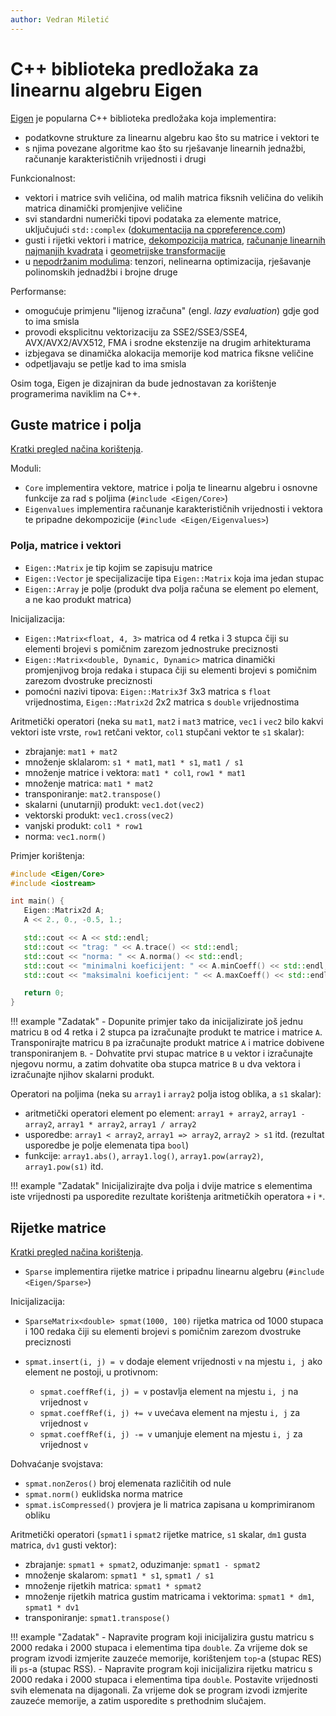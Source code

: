 ```yaml
---
author: Vedran Miletić
---
```


# C++ biblioteka predložaka za linearnu algebru Eigen

[Eigen](https://eigen.tuxfamily.org/) je popularna C++ biblioteka predložaka koja implementira:

- podatkovne strukture za linearnu algebru kao što su matrice i vektori te
- s njima povezane algoritme kao što su rješavanje linearnih jednažbi, računanje karakterističnih vrijednosti i drugi

Funkcionalnost:

- vektori i matrice svih veličina, od malih matrica fiksnih veličina do velikih matrica dinamički promjenjive veličine
- svi standardni numerički tipovi podataka za elemente matrice, uključujući `std::complex` ([dokumentacija na cppreference.com](https://en.cppreference.com/w/cpp/numeric/complex))
- gusti i rijetki vektori i matrice, [dekompozicija matrica](https://eigen.tuxfamily.org/dox/group__TopicLinearAlgebraDecompositions.html), [računanje linearnih najmanjih kvadrata](https://eigen.tuxfamily.org/dox/group__LeastSquares.html) i [geometrijske transformacije](https://eigen.tuxfamily.org/dox/group__TutorialGeometry.html)
- u [nepodržanim modulima](https://eigen.tuxfamily.org/dox/unsupported/): tenzori, nelinearna optimizacija, rješavanje polinomskih jednadžbi i brojne druge

Performanse:

- omogućuje primjenu "lijenog izračuna" (engl. *lazy evaluation*) gdje god to ima smisla
- provodi eksplicitnu vektorizaciju za SSE2/SSE3/SSE4, AVX/AVX2/AVX512, FMA i srodne ekstenzije na drugim arhitekturama
- izbjegava se dinamička alokacija memorije kod matrica fiksne veličine
- odpetljavaju se petlje kad to ima smisla

Osim toga, Eigen je dizajniran da bude jednostavan za korištenje programerima naviklim na C++.

## Guste matrice i polja

[Kratki pregled načina korištenja](https://eigen.tuxfamily.org/dox/group__QuickRefPage.html).

Moduli:

- `Core` implementira vektore, matrice i polja te linearnu algebru i osnovne funkcije za rad s poljima (`#include <Eigen/Core>`)
- `Eigenvalues` implementira računanje karakterističnih vrijednosti i vektora te pripadne dekompozicije (`#include <Eigen/Eigenvalues>`)

### Polja, matrice i vektori

- `Eigen::Matrix` je tip kojim se zapisuju matrice
- `Eigen::Vector` je specijalizacije tipa `Eigen::Matrix` koja ima jedan stupac
- `Eigen::Array` je polje (produkt dva polja računa se element po element, a ne kao produkt matrica)

Inicijalizacija:

- `Eigen::Matrix<float, 4, 3>` matrica od 4 retka i 3 stupca čiji su elementi brojevi s pomičnim zarezom jednostruke preciznosti
- `Eigen::Matrix<double, Dynamic, Dynamic>` matrica dinamički promjenjivog broja redaka i stupaca čiji su elementi brojevi s pomičnim zarezom dvostruke preciznosti
- pomoćni nazivi tipova: `Eigen::Matrix3f` 3x3 matrica s `float` vrijednostima, `Eigen::Matrix2d` 2x2 matrica s `double` vrijednostima

Aritmetički operatori (neka su `mat1`, `mat2` i `mat3` matrice, `vec1` i `vec2` bilo kakvi vektori iste vrste, `row1` retčani vektor, `col1` stupčani vektor te `s1` skalar):

- zbrajanje: `mat1 + mat2`
- množenje sklalarom: `s1 * mat1`, `mat1 * s1`, `mat1 / s1`
- množenje matrice i vektora: `mat1 * col1`, `row1 * mat1`
- množenje matrica: `mat1 * mat2`
- transponiranje: `mat2.transpose()`
- skalarni (unutarnji) produkt: `vec1.dot(vec2)`
- vektorski produkt: `vec1.cross(vec2)`
- vanjski produkt: `col1 * row1`
- norma: `vec1.norm()`

Primjer korištenja:

``` c++
#include <Eigen/Core>
#include <iostream>

int main() {
   Eigen::Matrix2d A;
   A << 2., 0., -0.5, 1.;

   std::cout << A << std::endl;
   std::cout << "trag: " << A.trace() << std::endl;
   std::cout << "norma: " << A.norma() << std::endl;
   std::cout << "minimalni koeficijent: " << A.minCoeff() << std::endl;
   std::cout << "maksimalni koeficijent: " << A.maxCoeff() << std::endl;

   return 0;
}
```

!!! example "Zadatak"
    - Dopunite primjer tako da inicijalizirate još jednu matricu `B` od 4 retka i 2 stupca pa izračunajte produkt te matrice i matrice `A`. Transponirajte matricu `B` pa izračunajte produkt matrice `A` i matrice dobivene transponiranjem `B`.
    - Dohvatite prvi stupac matrice `B` u vektor i izračunajte njegovu normu, a zatim dohvatite oba stupca matrice `B` u dva vektora i izračunajte njihov skalarni produkt.

Operatori na poljima (neka su `array1` i `array2` polja istog oblika, a `s1` skalar):

- aritmetički operatori element po element: `array1 + array2`, `array1 - array2`, `array1 * array2`, `array1 / array2`
- usporedbe: `array1 < array2`, `array1 => array2`, `array2 > s1` itd. (rezultat usporedbe je polje elemenata tipa `bool`)
- funkcije: `array1.abs()`, `array1.log()`, `array1.pow(array2)`, `array1.pow(s1)` itd.

!!! example "Zadatak"
    Inicijalizirajte dva polja i dvije matrice s elementima iste vrijednosti pa usporedite rezultate korištenja aritmetičkih operatora `+` i `*`.

## Rijetke matrice

[Kratki pregled načina korištenja](https://eigen.tuxfamily.org/dox/group__SparseQuickRefPage.html).

- `Sparse` implementira rijetke matrice i pripadnu linearnu algebru (`#include <Eigen/Sparse>`)

Inicijalizacija:

- `SparseMatrix<double> spmat(1000, 100)` rijetka matrica od 1000 stupaca i 100 redaka čiji su elementi brojevi s pomičnim zarezom dvostruke preciznosti
- `spmat.insert(i, j) = v` dodaje element vrijednosti `v` na mjestu `i, j` ako element ne postoji, u protivnom:

    - `spmat.coeffRef(i, j) = v` postavlja element na mjestu `i, j` na vrijednost `v`
    - `spmat.coeffRef(i, j) += v` uvećava element na mjestu `i, j` za vrijednost `v`
    - `spmat.coeffRef(i, j) -= v` umanjuje element na mjestu `i, j` za vrijednost `v`

Dohvaćanje svojstava:

- `spmat.nonZeros()` broj elemenata različitih od nule
- `spmat.norm()` euklidska norma matrice
- `spmat.isCompressed()` provjera je li matrica zapisana u komprimiranom obliku

Aritmetički operatori (`spmat1` i `spmat2` rijetke matrice, `s1` skalar, `dm1` gusta matrica, `dv1` gusti vektor):

- zbrajanje: `spmat1 + spmat2`, oduzimanje: `spmat1 - spmat2`
- množenje skalarom: `spmat1 * s1`, `spmat1 / s1`
- množenje rijetkih matrica: `spmat1 * spmat2`
- množenje rijetkih matrica gustim matricama i vektorima: `spmat1 * dm1`, `spmat1 * dv1`
- transponiranje: `spmat1.transpose()`

!!! example "Zadatak"
    - Napravite program koji inicijalizira gustu matricu s 2000 redaka i 2000 stupaca i elementima tipa `double`. Za vrijeme dok se program izvodi izmjerite zauzeće memorije, korištenjem `top`-a (stupac RES) ili `ps`-a (stupac RSS).
    - Napravite program koji inicijalizira rijetku matricu s 2000 redaka i 2000 stupaca i elementima tipa `double`. Postavite vrijednosti svih elemenata na dijagonali. Za vrijeme dok se program izvodi izmjerite zauzeće memorije, a zatim usporedite s prethodnim slučajem.
